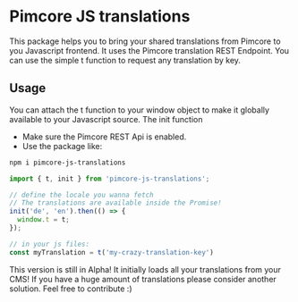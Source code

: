 # Pimcore JS translations
This package helps you to bring your shared translations from Pimcore
to you Javascript frontend. It uses the Pimcore translation REST Endpoint.
You can use the simple t function to request any translation by key.

## Usage
You can attach the t function to your window object to make it
globally available to your Javascript source.
The init function

- Make sure the Pimcore REST Api is enabled.
- Use the package like:

```bash
npm i pimcore-js-translations
```

```javascript
import { t, init } from 'pimcore-js-translations';

// define the locale you wanna fetch
// The translations are available inside the Promise!
init('de', 'en').then(() => {
  window.t = t;
});

// in your js files:
const myTranslation = t('my-crazy-translation-key')
```

This version is still in Alpha! It initially loads all your translations from your CMS!
If you have a huge amount of translations please consider another solution.
Feel free to contribute :)
